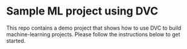 # Sample ML project using DVC

This repo contains a demo project that shows how to use DVC to build machine-learning projects.
Please follow the instructions below to get started.
